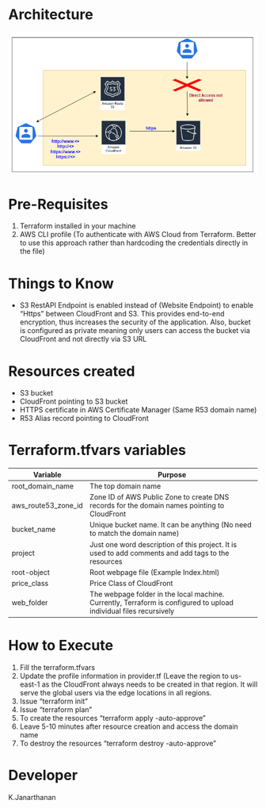 # Architecture
![Example Image](architecture.png)

# Pre-Requisites

1.	Terraform installed in your machine
2.	AWS CLI profile (To authenticate with AWS Cloud from Terraform. Better to use this approach rather than hardcoding the credentials directly in the file)

# Things to Know

- S3 RestAPI Endpoint is enabled instead of (Website Endpoint) to enable “Https” between CloudFront and S3. This provides end-to-end encryption, thus increases the security of the application. Also, bucket is configured as private meaning only users can access the bucket via CloudFront and not directly via S3 URL
   
# Resources created

- S3 bucket
- CloudFront pointing to S3 bucket
- HTTPS certificate in AWS Certificate Manager (Same R53 domain name)
- R53 Alias record pointing to CloudFront

# Terraform.tfvars variables

| Variable            | Purpose                                                                   |
|---------------------|---------------------------------------------------------------------------|
| root_domain_name    | The top domain name                                                       |
| aws_route53_zone_id | Zone ID of AWS Public Zone to create DNS records for the domain names pointing to CloudFront |
| bucket_name         | Unique bucket name. It can be anything (No need to match the domain name) |
| project             | Just one word description of this project. It is used to add comments and add tags to the resources |
| root-object         | Root webpage file (Example Index.html)                                   |
| price_class         | Price Class of CloudFront                                                |
| web_folder          | The webpage folder in the local machine. Currently, Terraform is configured to upload individual files recursively |


# How to Execute

1.	Fill the terraform.tfvars
2.	Update the profile information in provider.tf 
(Leave the region to us-east-1 as the CloudFront always needs to be created in that region. It will serve the global users via the edge locations in all regions.
3.	Issue “terraform init”
4.	Issue “terraform plan”
5.	To create the resources “terraform apply -auto-approve”
6.	Leave 5-10 minutes after resource creation and access the domain name
7.	To destroy the resources “terraform destroy -auto-approve”

# Developer 
K.Janarthanan
